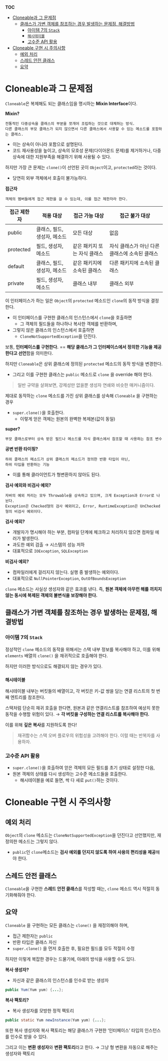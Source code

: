 **TOC**
- [Cloneable과 그 문제점](#cloneable과-그-문제점)
  - [클래스가 가변 객체를 참조하는 경우 발생하는 문제점, 해결방법](#클래스가-가변-객체를-참조하는-경우-발생하는-문제점-해결방법)
    - [아이템 7의 `Stack`](#아이템-7의-stack)
    - [`해시테이블`](#해시테이블)
    - [고수준 API 활용](#고수준-api-활용)
- [Cloneable 구현 시 주의사항](#cloneable-구현-시-주의사항)
  - [예외 처리](#예외-처리)
  - [스레드 안전 클래스](#스레드-안전-클래스)
  - [요약](#요약)

# Cloneable과 그 문제점
`Cloneable`은 복제해도 되는 클래스임을 명시하는 **Mixin Interface**이다.

**Mixin?**
```
전통적인 다중상속을 클래스의 부분을 쪼개어 조립하는 것으로 대체하는 방식.
다른 클래스의 부모 클래스가 되지 않으면서 다른 클래스에서 사용할 수 있는 메소드를 포함하는 클래스.
```
- 이는 상속이 아니라 포함으로 설명된다.
- 코드 재사용성을 높이고, 상속의 모호성 문제(다이아몬드 문제)를 제거하거나, 다중상속에 대한 지원부족을 해결하기 위해 사용될 수 있다.

하지만 가장 큰 문제는 `clone()`이 선언된 곳이 `Object`이고, `protected`라는 것이다.
- 당연히 외부 객체에서 호출이 불가능하다.

**접근자**
```
객체의 멤버들에게 접근 제한을 걸 수 있는데, 이를 접근 제한자라 한다.
```

| 접근 제한자 | 적용 대상 | 접근 가능 대상 | 접근 불가 대상 |
| --- | --- | --- | --- |
| public | 클래스, 필드, 생성자, 메소드 | 모든 대상 | 없음 |
| protected | 필드, 생성자, 메소드 | 같은 패키지 또는 자식 클래스 | 자식 클래스가 아닌 다른 클래스에 소속된 클래스 |
| default | 클래스, 필드, 생성자, 메소드 | 같은 패키지에 소속된 클래스 | 다른 패키지에 소속된 클래스 |
| private | 필드, 생성자, 메소드 | 클래스 내부 | 클래스 외부 |
    
이 인터페이스가 하는 일은 `Object`의 `protected` 메소드인 `clone`의 동작 방식을 결정한다. 
- 이 인터페이스를 구현한 클래스의 인스턴스에서 `clone`을 호출하면 
  - 그 객체의 필드들을 하나하나 복사한 객체를 반환하며,
- 그렇지 않은 클래스의 인스턴스에서 호출하면
  - `CloneNotSupportedException`을 던진다.

보통, **인터페이스를 구현한다.** == **해당 클래스가 그 인터페이스에서 정의한 기능을 제공한다고 선언**함을 의미한다.

하지만 `Cloneable`은 상위 클래스에 정의된 `protected` 메소드의 동작 방식을 변경한다.
- 그리고 이를 구현한 클래스는 `public` 메소드로 `clone` 을 override 해야 한다.

> 일반 규약을 살펴보면, 강제성만 없을뿐 생성자 연쇄와 비슷한 매커니즘이다.

제대로 동작하는 `clone` 메소드를 가진 상위 클래스를 상속해 `Cloneable` 을 구현하는 경우
- `super.clone()`을 호출한다.
  - 이렇게 얻은 객체는 원본의 완벽한 복제본(값이 동일)

**super?**
```
부모 클래스로부터 상속 받은 필드나 메소드를 자식 클래스에서 참조할 때 사용하는 참조 변수
```
    
**공변 반환 타이핑?**
```
하위 클래스의 메소드가 상위 클래스의 메소드가 정의한 반환 타입이 아닌, 
하위 타입을 반환하는 기능
```
- 이를 통해 클라이언트가 형변환하지 않아도 된다.
    
**검사 예외와 비검사 예외?**
```
자바의 예외 처리는 모두 Throwable을 상속하고 있으며, 크게 Exception과 Error로 나뉜다.
Exception은 Checked형의 검사 예외이고, Error, RuntimeException은 UnChecked형의 비검사 예외이다.
```

**검사 예외?**
- 개발자가 명시해야 하는 부분, 컴파일 단계에 체크하고 처리하지 않으면 컴파일 에러가 발생한다.
- 과도한 예외 검출 → 시스템의 성능 저하
- 대표적으로 `IOException`, `SQLException`

**비검사 예외?**
- 컴파일러에게 걸리지지 않는다. 실행 중 발생하는 예외이다.
- 대표적으로 `NullPointerException`, `OutOfBoundsException`

`clone` 메소드는 사실상 생성자와 같은 효과를 낸다. 즉, **원본 객체에 아무런 해를 끼치지 않는 동시에 복제된 객체의 불변식을 보장해야 한다.**

## 클래스가 가변 객체를 참조하는 경우 발생하는 문제점, 해결방법
### 아이템 7의 `Stack`
정상적인 `clone` 메소드의 동작을 위해서는 스택 내부 정보를 복사해야 하고, 이를 위해 `elements` 배열의 `clone()` 을 재귀적으로 호출해야 한다.

하지만 이러한 방식으로도 해결되지 않는 경우가 있다.

### `해시테이블`
해시테이블 내부는 버킷들의 배열이고, 각 버킷은 키-값 쌍을 담는 연결 리스트의 첫 번째 엔트리를 참조한다.

스택처럼 단순히 재귀 호출을 한다면, 원본과 같은 연결리스트를 참조하여 예상치 못한 동작을 수행할 위험이 있다.
→ **각 버킷을 구성하는 연결 리스트를 복사해야 한다.**

이를 위해 **깊은 복사**를 지원하도록 한다!

> 재귀함수는 스택 오버 플로우의 위험성을 고려해야 한다. 이럴 때는 반복자를 사용하자.

### 고수준 API 활용
- `super.clone()`을 호출하여 얻은 객체의 모든 필드를 초기 상태로 설정한 다음,
- 원본 객체의 상태를 다시 생성하는 고수준 메소드들을 호출한다.
  - 해시테이블을 예로 들면, 싹 다 새로 `put()`하는 것이다.

# Cloneable 구현 시 주의사항
## 예외 처리
`Object`의 `clone` 메소드는 `CloneNotSupportedException`을 던진다고 선언했지만, 재정의한 메소드는 그렇지 않다.
- `public`인 `clone`메소드는 **검사 예외를 던지지 않도록 하여 사용의 편리성을 제공**해야 한다.

## 스레드 안전 클래스
`Cloneable`을 구현한 **스레드 안전 클래스**를 작성할 때는, `clone` 메소드 역시 적절히 동기화해줘야 한다.

## 요약
`Cloneable` 을 구현하는 모든 클래스는 `clone()` 을 재정의해야 하며,
- 접근 제한자는 `public`
- 반환 타입은 클래스 자신
- `super.clone()` 을 먼저 호출한 후, 필요한 필드를 모두 적절히 수정

하지만 이렇게 복잡한 경우는 드물기에, 아래의 방식을 사용할 수도 있다.

**복사 생성자?**
- 자신과 같은 클래스의 인스턴스를 인수로 받는 생성자

```java
public Yum(Yum yum) {...};
```

**복사 팩토리?**
- 복사 생성자를 모방한 정적 팩토리

```java
public static Yum newInstance(Yum yum) {...};
```

또한 복사 생성자와 복사 팩토리는 해당 클래스가 구현한 ‘인터페이스’ 타입의 인스턴스를 인수로 받을 수 있다.

그리고 이는 **변환 생성자**와 **변환 팩토리**라고 한다.
→ 그냥 형 변환을 자동으로 해주는 생성자와 팩토리